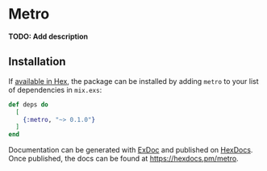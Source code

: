 # Metro

**TODO: Add description**

## Installation

If [available in Hex](https://hex.pm/docs/publish), the package can be installed
by adding `metro` to your list of dependencies in `mix.exs`:

```elixir
def deps do
  [
    {:metro, "~> 0.1.0"}
  ]
end
```

Documentation can be generated with [ExDoc](https://github.com/elixir-lang/ex_doc)
and published on [HexDocs](https://hexdocs.pm). Once published, the docs can
be found at <https://hexdocs.pm/metro>.

